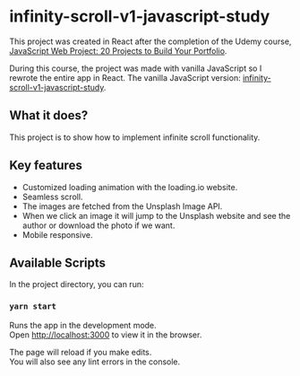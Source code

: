 # infinity-scroll-v1-javascript-study

This project was created in React after the completion of the Udemy course, [JavaScript Web Project: 20 Projects to Build Your Portfolio](https://www.udemy.com/course/javascript-web-projects-to-build-your-portfolio-resume/).

During this course, the project was made with vanilla JavaScript so I rewrote the entire app in React.
The vanilla JavaScript version: [infinity-scroll-v1-javascript-study](https://github.com/Pyon18Pyon/infinity-scroll-v1-javascript-study).

## What it does?

This project is to show how to implement infinite scroll functionality.

## Key features

- Customized loading animation with the loading.io website.
- Seamless scroll.
- The images are fetched from the Unsplash Image API.
- When we click an image it will jump to the Unsplash website and see the author or download the photo if we want. 
- Mobile responsive.

## Available Scripts

In the project directory, you can run:

### `yarn start`

Runs the app in the development mode.\
Open [http://localhost:3000](http://localhost:3000) to view it in the browser.

The page will reload if you make edits.\
You will also see any lint errors in the console.
